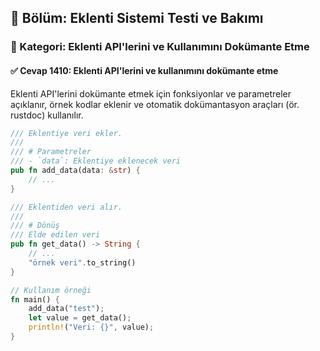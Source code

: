 ## 📘 Bölüm: Eklenti Sistemi Testi ve Bakımı  
### 🔹 Kategori: Eklenti API'lerini ve Kullanımını Dokümante Etme  
#### ✅ Cevap 1410: Eklenti API'lerini ve kullanımını dokümante etme

Eklenti API'lerini dokümante etmek için fonksiyonlar ve parametreler açıklanır, örnek kodlar eklenir ve otomatik dokümantasyon araçları (ör. rustdoc) kullanılır.

```rust
/// Eklentiye veri ekler.
///
/// # Parametreler
/// - `data`: Eklentiye eklenecek veri
pub fn add_data(data: &str) {
    // ...
}

/// Eklentiden veri alır.
///
/// # Dönüş
/// Elde edilen veri
pub fn get_data() -> String {
    // ...
    "örnek veri".to_string()
}

// Kullanım örneği
fn main() {
    add_data("test");
    let value = get_data();
    println!("Veri: {}", value);
}
```
